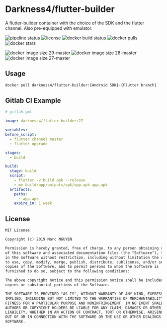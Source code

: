 # Darkness4/flutter-builder

A flutter-builder container with the choice of the SDK and the flutter channel.
Also pre-equipped with emulator.

[![pipeline status](https://gitlab.com/Darkness4/flutter-builder/badges/master/pipeline.svg)](https://gitlab.com/Darkness4/flutter-builder/commits/master)
![license](https://img.shields.io/github/license/Darkness4/flutter-builder.svg?style=flat)
![docker build status](https://img.shields.io/docker/automated/darkness4/flutter-builder.svg?style=flat)
![docker pulls](https://img.shields.io/docker/pulls/darkness4/flutter-builder.svg?style=flat)
![docker stars](https://img.shields.io/docker/stars/darkness4/flutter-builder.svg?style=flat)

![docker image size 29-master](https://img.shields.io/microbadger/image-size/darkness4/flutter-builder/29.svg?label=image%20size%20%2829-master%29&style=flat)
![docker image size 28-master](https://img.shields.io/microbadger/image-size/darkness4/flutter-builder/28.svg?label=image%20size%20%2828-master%29&style=flat)
![docker image size 27-master](https://img.shields.io/microbadger/image-size/darkness4/flutter-builder/27.svg?label=image%20size%20%2827-master%29&style=flat)

## Usage

```sh
docker pull darkness4/flutter-builder:{Android SDK}-{Flutter branch}
```

## Gitlab CI Example

```yaml
# gitlab.yml

image: darkness4/flutter-builder:27

variables:
before_script:
  - flutter channel master
  - flutter upgrade

stages:
  - build

build:
  stage: build
  script:
    - flutter -v build apk --release
    - mv build/app/outputs/apk/app.apk app.apk
  artifacts:
    paths:
      - app.apk
    expire_in: 1 week
```

## License

```txt
MIT License

Copyright (c) 2019 Marc NGUYEN

Permission is hereby granted, free of charge, to any person obtaining a copy
of this software and associated documentation files (the "Software"), to deal
in the Software without restriction, including without limitation the rights
to use, copy, modify, merge, publish, distribute, sublicense, and/or sell
copies of the Software, and to permit persons to whom the Software is
furnished to do so, subject to the following conditions:

The above copyright notice and this permission notice shall be included in all
copies or substantial portions of the Software.

THE SOFTWARE IS PROVIDED "AS IS", WITHOUT WARRANTY OF ANY KIND, EXPRESS OR
IMPLIED, INCLUDING BUT NOT LIMITED TO THE WARRANTIES OF MERCHANTABILITY,
FITNESS FOR A PARTICULAR PURPOSE AND NONINFRINGEMENT. IN NO EVENT SHALL THE
AUTHORS OR COPYRIGHT HOLDERS BE LIABLE FOR ANY CLAIM, DAMAGES OR OTHER
LIABILITY, WHETHER IN AN ACTION OF CONTRACT, TORT OR OTHERWISE, ARISING FROM,
OUT OF OR IN CONNECTION WITH THE SOFTWARE OR THE USE OR OTHER DEALINGS IN THE
SOFTWARE.
```